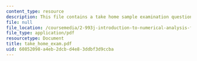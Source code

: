 ```yaml
---
content_type: resource
description: This file contains a take home sample examination questions.
file: null
file_location: /coursemedia/2-993j-introduction-to-numerical-analysis-for-engineering-13-002j-spring-2005/60852098a4eb2dcbd4e83ddbf3d9ccba_take_home_exam.pdf
file_type: application/pdf
resourcetype: Document
title: take_home_exam.pdf
uid: 60852098-a4eb-2dcb-d4e8-3ddbf3d9ccba
---
```

